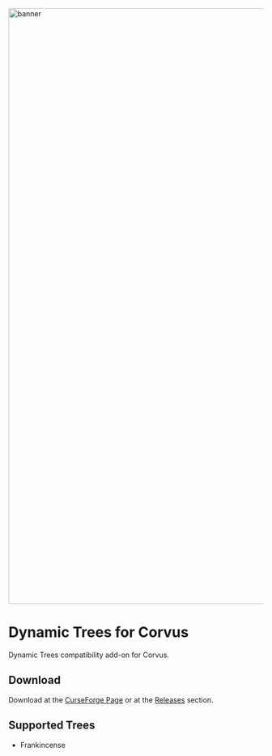 <img src="https://github.com/Harleyoc1/DynamicTreesCorvus/blob/master/dtc-banner.png?raw=true" alt="banner" width="1176"/>

# Dynamic Trees for Corvus
Dynamic Trees compatibility add-on for Corvus.

## Download
Download at the [CurseForge Page](https://www.curseforge.com/minecraft/mc-mods/dynamic-trees-corvus) or at the [Releases](https://github.com/Harleyoc1/DynamicTreesCorvus/releases) section.

## Supported Trees
- Frankincense
